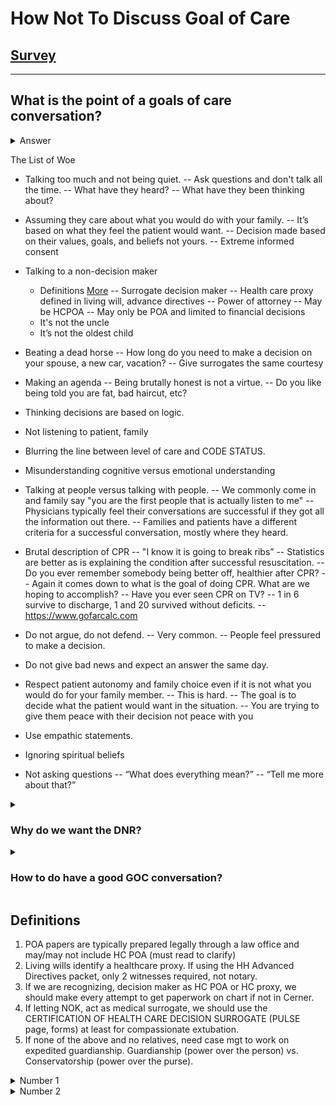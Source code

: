 # How Not To Discuss Goal of Care

## [Survey](./survey)

<hr />

## What is the point of a goals of care conversation?</h3>

<details>
  <summary>Answer</summary>

Goal concordant care: healthcare for seriously ill patients that aligns treatment with their goals and values.

</details>

The List of Woe

- Talking too much and not being quiet.
  -- Ask questions and don't talk all the time.
  -- What have they heard?
  -- What have they been thinking about?

- Assuming they care about what you would do with your family.
  -- It’s based on what they feel the patient would want.
  -- Decision made based on their values, goals, and beliefs not yours.
  -- Extreme informed consent

- Talking to a non-decision maker

  - Definitions [More](#Definitions)
    -- Surrogate decision maker
    -- Health care proxy defined in living will, advance directives
    -- Power of attorney
    -- May be HCPOA
    -- May only be POA and limited to financial decisions
  - It's not the uncle
  - It’s not the oldest child

- Beating a dead horse
  -- How long do you need to make a decision on your spouse, a new car, vacation?
  -- Give surrogates the same courtesy

- Making an agenda
  -- Being brutally honest is not a virtue.
  -- Do you like being told you are fat, bad haircut, etc?

- Thinking decisions are based on logic.

- Not listening to patient, family

- Blurring the line between level of care and CODE STATUS.

- Misunderstanding cognitive versus emotional understanding

- Talking at people versus talking with people.
  -- We commonly come in and family say "you are the first people that is actually listen to me"
  -- Physicians typically feel their conversations are successful if they got all the information out there.
  -- Families and patients have a different criteria for a successful conversation, mostly where they heard.

- Brutal description of CPR
  -- "I know it is going to break ribs”
  -- Statistics are better as is explaining the condition after successful resuscitation.
  -- Do you ever remember somebody being better off, healthier after CPR?
  -- Again it comes down to what is the goal of doing CPR. What are we hoping to accomplish?
  -- Have you ever seen CPR on TV?
  -- 1 in 6 survive to discharge, 1 and 20 survived without deficits.
  -- https://www.gofarcalc.com

- Do not argue, do not defend.
  -- Very common.
  -- People feel pressured to make a decision.

- Do not give bad news and expect an answer the same day.

- Respect patient autonomy and family choice even if it is not what you would do for your family member.
  -- This is hard.
  -- The goal is to decide what the patient would want in the situation.
  -- You are trying to give them peace with their decision not peace with you

- Use empathic statements.

- Ignoring spiritual beliefs

- Not asking questions
  -- “What does everything mean?”
  -- “Tell me more about that?”

<details>
  <summary><h3>Why do we want the DNR?</h3></summary>
  ### Moral Distress
  "Knowing the right thing to do but not being able to do it because of some external constraint."
</details>

<details>
  <summary><h3>How to do have a good GOC conversation?</h3></summary>
  ### Use a talking map
  ## [REMAP](https://www.vitaltalk.org/guides/transitionsgoals-of-care/)
  1. Reframe why the status quo isn’t working. 
  2. Expect emotion & empathize. 
  3. Map the future.
  4. Align with the patient’s values. 
  5. Plan medical treatments that match patient values. 
</details>

## Definitions

1. POA papers are typically prepared legally through a law office and may/may not include HC POA (must read to clarify)
2. Living wills identify a healthcare proxy. If using the HH Advanced Directives packet, only 2 witnesses required, not notary.
3. If we are recognizing, decision maker as HC POA or HC proxy, we should make every attempt to get paperwork on chart if not in Cerner.
4. If letting NOK, act as medical surrogate, we should use the CERTIFICATION OF HEALTH CARE DECISION SURROGATE (PULSE page, forms) at least for compassionate extubation.
5. If none of the above and no relatives, need case mgt to work on expedited guardianship. Guardianship (power over the person) vs. Conservatorship (power over the purse).

<details>
  <summary>Number 1</summary>
  
  Talking to a non-decision maker
    - Definitions
      -- Surrogate decision maker
      -- Health care proxy defined in living will, advance directives
      -- Power of attorney
          -- May be HCPOA
          -- May only be POA and limited to financial decisions
    - It’s not the oldest

</details>

<details>
  <summary>Number 2</summary>
  
  </details>

